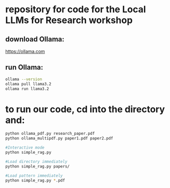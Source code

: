 # repository for code for the Local LLMs for Research workshop

## download Ollama:
https://ollama.com

## run Ollama:

```bash
ollama --version
ollama pull llama3.2
ollama run llama3.2
```

# to run our code, cd into the directory and:
```bash
python ollama_pdf.py research_paper.pdf
python ollama_multipdf.py paper1.pdf paper2.pdf 

#Interactive mode
python simple_rag.py

#Load directory immediately
python simple_rag.py papers/

#Load pattern immediately  
python simple_rag.py *.pdf
```

